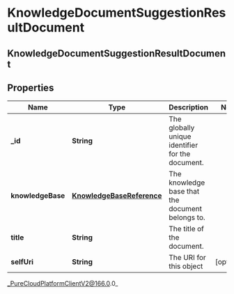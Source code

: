 # KnowledgeDocumentSuggestionResultDocument

## KnowledgeDocumentSuggestionResultDocument

## Properties

|Name | Type | Description | Notes|
|------------ | ------------- | ------------- | -------------|
| **_id** | **String** | The globally unique identifier for the document. | |
| **knowledgeBase** | [**KnowledgeBaseReference**](KnowledgeBaseReference) | The knowledge base that the document belongs to. | |
| **title** | **String** | The title of the document. | |
| **selfUri** | **String** | The URI for this object | [optional] |



_PureCloudPlatformClientV2@166.0.0_
